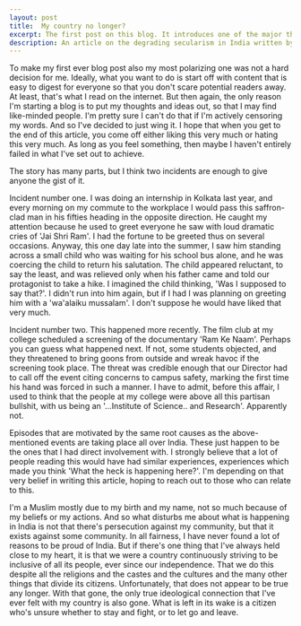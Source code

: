 ```yaml
---
layout: post
title:  My country no longer?
excerpt: The first post on this blog. It introduces one of the major themes I intend to pursue in the future.
description: An article on the degrading secularism in India written by a student.
---
```


To make my first ever blog post also my most polarizing one was not a hard decision for me. Ideally, what you want to do is start off with content that is easy to digest for everyone so that you don't scare potential readers away. At least, that's what I read on the internet. But then again, the only reason I'm starting a blog is to put my thoughts and ideas out, so that I may find like-minded people. I'm pretty sure I can't do that if I'm actively censoring my words. And so I've decided to just wing it. I hope that when you get to the end of this article, you come off either liking this very much or hating this very much. As long as you feel something, then maybe I haven't entirely failed in what I've set out to achieve. 

The story has many parts, but I think two incidents are enough to give anyone the gist of it.

Incident number one. I was doing an internship in Kolkata last year, and every morning on my commute to the workplace I would pass this saffron-clad man in his fifties heading in the opposite direction. He caught my attention because he used to greet everyone he saw with loud dramatic cries of 'Jai Shri Ram'. I had the fortune to be greeted thus on several occasions. Anyway, this one day late into the summer, I saw him standing across a small child who was waiting for his school bus alone, and he was coercing the child to return his salutation. The child appeared reluctant, to say the least, and was relieved only when his father came and told our protagonist to take a hike. I imagined the child thinking, 'Was I supposed to say that?'. I didn't run into him again, but if I had I was planning on greeting him with a 'wa'alaiku mussalam'. I don't suppose he would have liked that very much.


Incident number two. This happened more recently. The film club at my college scheduled a screening of the documentary 'Ram Ke Naam'. Perhaps you can guess what happened next. If not, some students objected, and they threatened to bring goons from outside and wreak havoc if the screening took place. The threat was credible enough that our Director had to call off the event citing concerns to campus safety, marking the first time his hand was forced in such a manner. I have to admit, before this affair, I used to think that the people at my college were above all this partisan bullshit, with us being an '...Institute of Science.. and Research'. Apparently not.

Episodes that are motivated by the same root causes as the above-mentioned events are taking place all over India. These just happen to be the ones that I had direct involvement with. I strongly believe that a lot of people reading this would have had similar experiences, experiences which made you think 'What the heck is happening here?'. I'm depending on that very belief in writing this article, hoping to reach out to those who can relate to this. 

I'm a Muslim mostly due to my birth and my name, not so much because of my beliefs or my actions. And so what disturbs me about what is happening in India is not that there's persecution against my community, but that it exists against some community. In all fairness, I have never found a lot of reasons to be proud of India. But if there's one thing that I've always held close to my heart, it is that we were a country continuously striving to be inclusive of all its people, ever since our independence. That we do this despite all the religions and the castes and the cultures and the many other things that divide its citizens. Unfortunately, that does not appear to be true any longer. With that gone, the only true ideological connection that I've ever felt with my country is also gone. What is left in its wake is a citizen who's unsure whether to stay and fight, or to let go and leave.